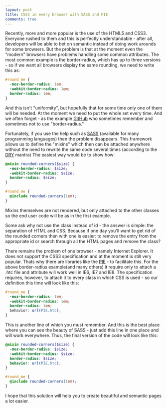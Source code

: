 ```yaml
---
layout: post
title: CSS3 in every browser with SASS and PIE
comments: true
---
```


Recently, more and more popular is the use of the HTML5 and CSS3. Everyone rushed to them and this is perfectly understandable - after all, developers will be able to bet on semantic instead of doing work arounds for some browsers. But the problem is that at the moment even the "modern" browsers have problems handling some common attributes. The most common example is the border-radius, which has up to three versions - so if we want all browsers display the same rounding, we need to write this as:

``` css
#round_me {
  -moz-border-radius: 1em;
  -webkit-border-radius: 1em;
  border-radius: 1em;
}
```

And this isn't "uniformity", but hopefully that for some time only one of them will be needed. At the moment we need to put the whole set every time. And we often forget - as the example [GitHub](http://github.com) who sometimes remember and sometimes not to use "border-radius."

Fortunately, if you use the help such as [SASS](http://sass-lang.com) (available for many programming languages) then the problem disappears. This framework allows us to define the "mixins" which then can be attached anywhere without the need to rewrite the same code several times (according to the [DRY](http://en.wikipedia.org/wiki/Don't_repeat_yourself) mantra) The easiest way would be to show how:

``` scss
@mixin rounded-corners($size) {
  -moz-border-radius: $size;
  -webkit-border-radius: $size;
  border-radius: $size;
}

#round_me {
  @include rounded-corners(1em);
}
```

Mixins themselves are not rendered, but only attached to the other classes so the end user code will be as in the first example.

Some ask why not use the class instead of id - the answer is simple: the separation of HTML and CSS. Because if one day you'll want to get rid of the rounded corners then with one is easier: to remove the entry from the appropriate id or search through all the HTML pages and remove the class?

There remains the problem of one browser - namely Internet Explorer. It does not support the CSS3 specification and at the moment is still very popular. Thats why there are libraries like the [PIE](http://css3pie.com) - to facilitate this. For the above border-radius example(and many others) it require only to attach a .htc file and attribute will work well in IE6, IE7 and IE8. The specification requires, however, to attach it to every class in which CSS is used - so our definition this time will look like this:

``` css
#round_me {
  -moz-border-radius: 1em;
  -webkit-border-radius: 1em;
  border-radius: 1em;
  behavior: url(PIE.htc);
}
```

This is another line of which you must remember. And this is the best place where you can see the beauty of SASS - just add this line in one place and will work everywhere. Thus, the final version of the code will look like this:

``` scss
@mixin rounded-corners($size) {
  -moz-border-radius: $size;
  -webkit-border-radius: $size;
  border-radius: $size;
  behavior: url(PIE.htc);
}

#round_me {
  @include rounded-corners(1em);
}
```

I hope that this solution will help you to create beautiful and semantic pages a lot easier.
